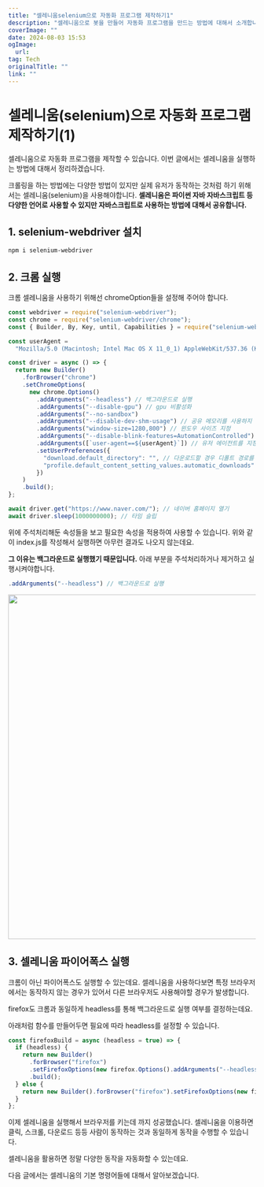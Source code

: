 ```yaml
---
title: "셀레니움selenium으로 자동화 프로그램 제작하기1"
description: "셀레니움으로 봇을 만들어 자동화 프로그램을 만드는 방법에 대해서 소개합니다"
coverImage: ""
date: 2024-08-03 15:53
ogImage: 
  url: 
tag: Tech
originalTitle: ""
link: ""
---
```




# 셀레니움(selenium)으로 자동화 프로그램 제작하기(1)

셀레니움으로 자동화 프로그램을 제작할 수 있습니다.
이번 글에서는 셀레니움을 실행하는 방법에 대해서 정리하겠습니다.

크롤링을 하는 방법에는 다양한 방법이 있지만 실제 유저가 동작하는 것처럼 하기 위해서는 셀레니움(selenium)을 사용해야합니다.
**셀레니움은 파이썬 자바 자바스크립트 등 다양한 언어로 사용할 수 있지만 자바스크립트로 사용하는 방법에 대해서 공유합니다.**

## 1. selenium-webdriver 설치



<div class="content-ad"></div>

```bash
npm i selenium-webdriver
```

## 2. 크롬 실행

크롬 셀레니움을 사용하기 위해선 chromeOption들을 설정해 주어야 합니다.

```js
const webdriver = require("selenium-webdriver");
const chrome = require("selenium-webdriver/chrome");
const { Builder, By, Key, until, Capabilities } = require("selenium-webdriver");

const userAgent =
  "Mozilla/5.0 (Macintosh; Intel Mac OS X 11_0_1) AppleWebKit/537.36 (KHTML, like Gecko) Chrome/88.0.4324.192 Safari/537.36";

const driver = async () => {
  return new Builder()
    .forBrowser("chrome")
    .setChromeOptions(
      new chrome.Options()
        .addArguments("--headless") // 백그라운드로 실행
        .addArguments("--disable-gpu") // gpu 비활성화
        .addArguments("--no-sandbox")
        .addArguments("--disable-dev-shm-usage") // 공유 메모리를 사용하지 않겠다는 의미
        .addArguments("window-size=1280,800") // 윈도우 사이즈 지정
        .addArguments("--disable-blink-features=AutomationControlled")
        .addArguments([`user-agent==${userAgent}`]) // 유저 에이전트를 지정할 수 있음
        .setUserPreferences({
          "download.default_directory": "", // 다운로드할 경우 디폴트 경로를 지정할 수 있음
          "profile.default_content_setting_values.automatic_downloads": 1,
        })
    )
    .build();
};

await driver.get("https://www.naver.com/"); // 네이버 홈페이지 열기
await driver.sleep(1000000000); // 타임 슬립
```



<div class="content-ad"></div>

위에 주석처리해둔 속성들을 보고 필요한 속성을 적용하여 사용할 수 있습니다.
위와 같이 index.js를 작성해서 실행하면 아무런 결과도 나오지 않는데요.

**그 이유는 백그라운드로 실행했기 때문입니다.**
아래 부분을 주석처리하거나 제거하고 실행시켜야합니다.

```js
.addArguments("--headless") // 백그라운드로 실행
```



<div class="content-ad"></div>

<img src="/assets/img/2022-12-09--자바스크립트-셀레니움(selenium)-시작하기-1.png" width="700" />

## 3. 셀레니움 파이어폭스 실행

크롬이 아닌 파이어폭스도 실행할 수 있는데요.
셀레니움을 사용하다보면 특정 브라우저에서는 동작하지 않는 경우가 있어서 다른 브라우저도 사용해야할 경우가 발생합니다.

firefox도 크롬과 동일하게 headless를 통해 백그라운드로 실행 여부를 결정하는데요.

아래처럼 함수를 만들어두면 필요에 따라 headless를 설정할 수 있습니다.

```js
const firefoxBuild = async (headless = true) => {
  if (headless) {
    return new Builder()
      .forBrowser("firefox")
      .setFirefoxOptions(new firefox.Options().addArguments("--headless"))
      .build();
  } else {
    return new Builder().forBrowser("firefox").setFirefoxOptions(new firefox.Options()).build();
  }
};
```

이제 셀레니움을 실행해서 브라우저를 키는데 까지 성공했습니다.
셀레니움을 이용하면 클릭, 스크롤, 다운로드 등등 사람이 동작하는 것과 동일하게 동작을 수행할 수 있습니다.

셀레니움을 활용하면 정말 다양한 동작을 자동화할 수 있는데요.

다음 글에서는 셀레니움의 기본 명령어들에 대해서 알아보겠습니다.
